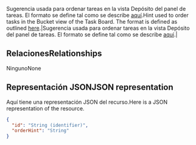 <span data-ttu-id="2fb19-p103">Sugerencia usada para ordenar tareas en la vista Depósito del panel de tareas. El formato se define tal como se describe [aquí](planner_order_hint_format.md).</span><span class="sxs-lookup"><span data-stu-id="2fb19-p103">Hint used to order tasks in the Bucket view of the Task Board. The format is defined as outlined [here](planner_order_hint_format.md).</span></span>|Sugerencia usada para ordenar tareas en la vista Depósito del panel de tareas. El formato se define tal como se describe [aquí](planner_order_hint_format.md).|

## <span data-ttu-id="2fb19-128">Relaciones</span><span class="sxs-lookup"><span data-stu-id="2fb19-128">Relationships</span></span>
<a id="relationships" class="xliff"></a>
<span data-ttu-id="2fb19-129">Ninguno</span><span class="sxs-lookup"><span data-stu-id="2fb19-129">None</span></span>


## <span data-ttu-id="2fb19-130">Representación JSON</span><span class="sxs-lookup"><span data-stu-id="2fb19-130">JSON representation</span></span>
<a id="json-representation" class="xliff"></a>
<span data-ttu-id="2fb19-131">Aquí tiene una representación JSON del recurso.</span><span class="sxs-lookup"><span data-stu-id="2fb19-131">Here is a JSON representation of the resource.</span></span>

<!-- {
  "blockType": "resource",
  "optionalProperties": [

  ],
  "@odata.type": "microsoft.graph.plannerBucketTaskBoardTaskFormat"
}-->

```json
{
  "id": "String (identifier)",
  "orderHint": "String"
}

```

<!-- uuid: 8fcb5dbc-d5aa-4681-8e31-b001d5168d79
2015-10-25 14:57:30 UTC -->
<!-- {
  "type": "#page.annotation",
  "description": "plannerBucketTaskBoardTaskFormat resource",
  "keywords": "",
  "section": "documentation",
  "tocPath": ""
}-->
